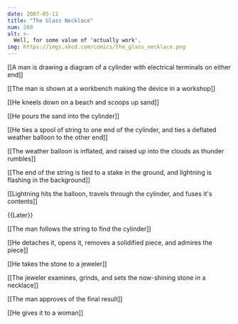 ```yaml
---
date: 2007-05-11
title: "The Glass Necklace"
num: 260
alt: >-
  Well, for some value of 'actually work'.
img: https://imgs.xkcd.com/comics/the_glass_necklace.png
---
```

[[A man is drawing a diagram of a cylinder with electrical terminals on either end]]

[[The man is shown at a workbench making the device in a workshop]]

[[He kneels down on a beach and scoops up sand]]

[[He pours the sand into the cylinder]]

[[He ties a spool of string to one end of the cylinder, and ties a deflated weather balloon to the other end]]

[[The weather balloon is inflated, and raised up into the clouds as thunder rumbles]]

[[The end of the string is tied to a stake in the ground, and lightning is flashing in the background]]

[[Lightning hits the balloon, travels through the cylinder, and fuses it's contents]]

{{Later}}

[[The man follows the string to find the cylinder]]

[[He detaches it, opens it, removes a solidified piece, and admires the piece]]

[[He takes the stone to a jeweler]]

[[The jeweler examines, grinds, and sets the now-shining stone in a necklace]]

[[The man approves of the final result]]

[[He gives it to a woman]]

